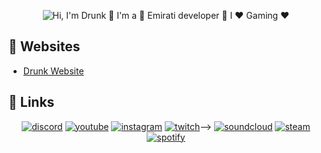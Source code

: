 <p align="center">
  <img src="https://github.com/drunk8/drunk8/blob/main/github1.gif" alt="Hi, I'm Drunk 👋 I'm a 🚀 Emirati developer 🚀 I ❤️ Gaming ❤️">
</p>

<!--
How to make this gif ?

I made my with https://codesandbox.io/s/github-profile-2ijk7
Then i recorded my screen to gif on Mac with Quicktime  and save result to [assets/github.mov](assets/github.mov)
This [gist](https://gist.github.com/tskaggs/6394639) help me to create a dedicated command that convert MOV to GIF.
Type this command `make generate-gif` to generate [assets/github.gif](assets/github.gif)
-->

## :memo: Websites

<!-- U-POST-LIST:START -->
- [Drunk Website](http://drunk.loveslife.biz/)
<!-- BLOG-POST-LIST:END -->

## :link: Links

<p align="center">
  <a href="https://discord.gg/Przf4Hwj7w"><img src="https://img.icons8.com/color/96/000000/discord-logo.png" alt="discord"/></a>
  <a href="https://www.youtube.com/channel/UCDVwy0dBQtf29SGrtJY-iWg"><img src="https://img.icons8.com/color/96/000000/youtube.png" alt="youtube"/></a>
  <a href="https://www.instagram.com/km8s1/"><img src="https://img.icons8.com/color/96/000000/instagram-new.png" alt="instagram"/></a>
  <a href="https://www.twitch.tv/imcalled"><img src="https://img.icons8.com/color/96/000000/twitch--v2.png" alt="twitch"/></a>-->
  <a href="https://soundcloud.com/drunky8"><img src="https://img.icons8.com/color/96/000000/soundcloud.png" alt="soundcloud"/></a>
  <a href="https://steamcommunity.com/id/DrunkAE/"><img src="https://img.icons8.com/fluent/96/000000/steam.png" alt="steam"/></a>
  <a href="https://open.spotify.com/user/fc1hh89cx91usy1yrkmjjyfdu?si=da4e8668d7ff455d"><img src="https://img.icons8.com/color/96/000000/spotify--v1.png" alt="spotify"/></a>

</p>


